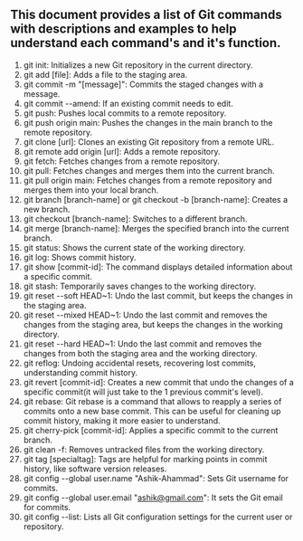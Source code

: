 ## This document provides a list of Git commands with descriptions and examples to help understand each command's and it's function.


1. git init: Initializes a new Git repository in the current directory.
2. git add [file]: Adds a file to the staging area.
3. git commit -m "[message]": Commits the staged changes with a message.
4. git commit --amend: If an existing commit needs to edit.
5. git push: Pushes local commits to a remote repository.
6. git push origin main: Pushes the changes in the main branch to the remote repository.
7. git clone [url]: Clones an existing Git repository from a remote URL.
8. git remote add origin [url]: Adds a remote repository.
9. git fetch: Fetches changes from a remote repository.
10. git pull: Fetches changes and merges them into the current branch.
11. git pull origin main: Fetches changes from a remote repository and merges them into your local branch.
13. git branch [branch-name] or git checkout -b [branch-name]: Creates a new branch.
14. git checkout [branch-name]: Switches to a different branch.
15. git merge [branch-name]: Merges the specified branch into the current branch.
16. git status: Shows the current state of the working directory.
17. git log: Shows commit history.
18. git show [commit-id]: The command displays detailed information about a specific commit.
19. git stash: Temporarily saves changes to the working directory.
20. git reset --soft HEAD~1: Undo the last commit, but keeps the changes in the staging area.
21. git reset --mixed HEAD~1: Undo the last commit and removes the changes from the staging area, but keeps the changes in the working directory.
22. git reset --hard HEAD~1: Undo the last commit and removes the changes from both the staging area and the working directory.
23. git reflog: Undoing accidental resets, recovering lost commits, understanding commit history.
24. git revert [commit-id]: Creates a new commit that undo the changes of a specific commit(it will just take to the 1 previous commit's level).
25. git rebase: Git rebase is a command that allows to reapply a series of commits onto a new base commit. This can be useful for cleaning up commit history, making it more easier to understand.
26. git cherry-pick [commit-id]: Applies a specific commit to the current branch.
27. git clean -f: Removes untracked files from the working directory.
28. git tag [specialtag]: Tags are helpful for marking points in commit history, like software version releases.
29. git config --global user.name "Ashik-Ahammad": Sets Git username for commits.
30. git config --global user.email "ashik@gmail.com": It sets the Git email for commits.
31. git config --list: Lists all Git configuration settings for the current user or repository.
